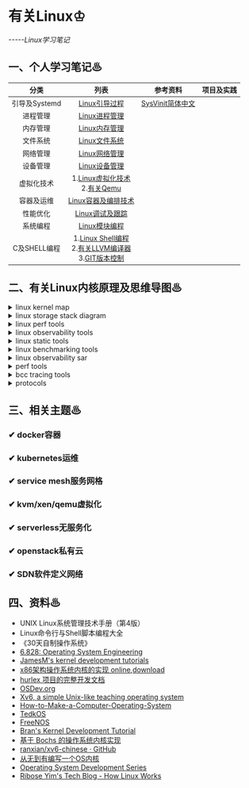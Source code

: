 # 有关Linux♔
*-----Linux学习笔记*

## 一、个人学习笔记♨

分类|列表|参考资料|项目及实践
:-------------------------:|:-------------------------:|:-------------------------:|:-------------------------:
引导及Systemd|[Linux引导过程](./Linux引导过程.md)|[SysVinit简体中文](https://wiki.archlinux.org/index.php/SysVinit_(简体中文))|
进程管理|[Linux进程管理](./Linux进程管理.md)|
内存管理|[Linux内存管理](./Linux内存管理.md)|
文件系统|[Linux文件系统](./Linux文件系统.md)|
网络管理|[Linux网络管理](./Linux网络管理.md)|
设备管理|[Linux设备管理](./Linux设备管理.md)|
虚拟化技术|1.[Linux虚拟化技术](./Linux虚拟化技术.md)<br>2.[有关Qemu](./有关Qemu.md)|
容器及运维|[Linux容器及编排技术](./Linux容器及编排技术.md)<br>|
性能优化|[Linux调试及跟踪](./Linux工具集.md)|
系统编程|[Linux模块编程](./Linux模块编程.md)|
C及SHELL编程|1.[Linux Shell编程](./Linux—Shell编程.md)<br>2.[有关LLVM编译器](https://github.com/yejinlei/about-compiler/blob/master/有关LLVM.md)<br>3.[GIT版本控制](https://github.com/yejinlei/about-git)|

## 二、有关Linux内核原理及思维导图♨

<details><summary>linux kernel map</summary>

![linux kernel map](https://upload.wikimedia.org/wikipedia/commons/thumb/5/5b/Linux_kernel_map.png/800px-Linux_kernel_map.png)

</details>

<details><summary>linux storage stack diagram</summary>

![linux storage stack diagram](https://upload.wikimedia.org/wikipedia/commons/3/30/IO_stack_of_the_Linux_kernel.svg)

</details>

<details><summary>linux perf tools</summary>

![linux perf tools](http://www.brendangregg.com/Perf/linux_perf_tools_full.png)

</details>

<details><summary>linux observability tools</summary>

![linux observability tools](http://www.brendangregg.com/Perf/linux_observability_tools.png)

</details>

<details><summary>linux static tools</summary>

![linux static tools](http://www.brendangregg.com/Perf/linux_static_tools.png)

</details>

<details><summary>linux benchmarking tools</summary>

![linux benchmarking tools](http://www.brendangregg.com/Perf/linux_benchmarking_tools.png)

</details>

<details><summary>linux observability sar</summary>

![linux observability sar](http://www.brendangregg.com/Perf/linux_observability_sar.png)

</details>

<details><summary>perf tools</summary>

![perf tools](http://www.brendangregg.com/Perf/perf-tools_2016.png)

</details>

<details><summary>bcc tracing tools</summary>

![bcc tracing tools](http://www.brendangregg.com/Perf/bcc_tracing_tools.png)

</details>

<details><summary>protocols</summary>

![](doc/protocols.png)

</details>

## 三、相关主题♨

### ✔ docker容器

### ✔ kubernetes运维

### ✔ service mesh服务网格

### ✔ kvm/xen/qemu虚拟化

### ✔ serverless无服务化

### ✔ openstack私有云

### ✔ SDN软件定义网络

## 四、资料♨
- UNIX Linux系统管理技术手册（第4版）
- Linux命令行与Shell脚本编程大全
- 《30天自制操作系统》
- [6.828: Operating System Engineering](https://pdos.csail.mit.edu/6.828/2011/schedule.html)
- [JamesM's kernel development tutorials](http://johnvidler.co.uk/mirror/jamesm-kernel-tutorial/tutorial_html/)
- [x86架构操作系统内核的实现 online](http://wiki.0xffffff.org/),[download](https://github.com/hurley25/Hurlex-II)
- [hurlex 项目的完整开发文档](http://hurlex.0xffffff.org/)
- [OSDev.org](http://wiki.osdev.org/Main_Page)
- [Xv6, a simple Unix-like teaching operating system](https://pdos.csail.mit.edu/6.828/2012/xv6.html)
- [How-to-Make-a-Computer-Operating-System](https://github.com/SamyPesse/How-to-Make-a-Computer-Operating-System)
- [TedkOS](https://github.com/TakefiveInteractive/TedkOS)
- [FreeNOS](https://github.com/lordsergio/FreeNOS)
- [Bran's Kernel Development Tutorial](http://www.osdever.net/bkerndev/Docs/gettingstarted.htm)
- [基于 Bochs 的操作系统内核实现](http://fleurer-lee.com/paper.html)
- [ranxian/xv6-chinese · GitHub](https://github.com/ranxian/xv6-chinese)
- [从无到有编写一个OS内核](http://www.ilovecl.com/2015/09/15/os_redleaf/)
- [Operating System Development Series](http://www.brokenthorn.com/Resources/OSDevIndex.html)
- [Ribose Yim's Tech Blog - How Linux Works](https://riboseyim.com/2019/04/21/Linux-Works)